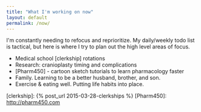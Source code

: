 ```yaml
---
title: "What I'm working on now"
layout: default
permalink: /now/
---
```


I'm constantly needing to refocus and reprioritize.  My daily/weekly todo list
is tactical, but here is where I try to plan out the high level areas of
focus.

* Medical school [clerkship] rotations
* Research: cranioplasty timing and complications
* [Pharm450] - cartoon sketch tutorials to learn pharmacology faster
* Family.  Learning to be a better husband, brother, and son.
* Exercise & eating well.  Putting life habits into place.



[clerkship]: {% post_url 2015-03-28-clerkships %}
[Pharm450]: http://pharm450.com
